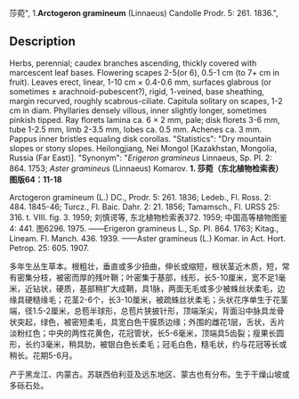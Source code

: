 莎菀",
1.**Arctogeron gramineum** (Linnaeus) Candolle Prodr. 5: 261. 1836.",

## Description
Herbs, perennial; caudex branches ascending, thickly covered with marcescent leaf bases. Flowering scapes 2-5(or 6), 0.5-1 cm (to 7+ cm in fruit). Leaves erect, linear, 1-10 cm × 0.4-0.6 mm, surfaces glabrous (or sometimes ± arachnoid-pubescent?), rigid, 1-veined, base sheathing, margin recurved, roughly scabrous-ciliate. Capitula solitary on scapes, 1-2 cm in diam. Phyllaries densely villous, inner slightly longer, sometimes pinkish tipped. Ray florets lamina ca. 6 × 2 mm, pale; disk florets 3-6 mm, tube 1-2.5 mm, limb 2-3.5 mm, lobes ca. 0.5 mm. Achenes ca. 3 mm. Pappus inner bristles equaling disk corollas.
  "Statistics": "Dry mountain slopes or stony slopes. Heilongjiang, Nei Mongol [Kazakhstan, Mongolia, Russia (Far East)].
  "Synonym": "*Erigeron gramineus* Linnaeus, Sp. Pl. 2: 864. 1753; *Aster gramineu*s (Linnaeus) Komarov.
**1. 莎菀（东北植物检索表）图版64：11-18**

Arctogeron gramineum (L.) DC., Prodr. 5: 261. 1836; Ledeb., Fl. Ross. 2: 484. 1845-46; Turcz., Fl. Baic. Dahr. 2: 21. 1856; Tamamsch., Fl. URSS 25: 316. t. VIII. fig. 3. 1959; 刘慎谔等, 东北植物检索表372. 1959; 中国高等植物图鉴4: 441. 图6296. 1975. ——Erigeron gramineus L., Sp. Pl. 864. 1763; Kitag., Lineam. Fl. Manch. 436. 1939. ——Aster gramineus (L.) Komar. in Act. Hort. Petrop. 25: 605. 1907.

多年生丛生草本。根粗壮，垂直或多少扭曲，伸长或缩短，根状茎近木质，短，常有密集分枝，被密而厚的残叶鞘；叶密集于基部，线形，长5-10厘米，宽不足1毫米，近钻状，硬质，基部稍扩大成鞘，具1脉，两面无毛或多少被蛛丝状柔毛，边缘具硬糙缘毛；花茎2-6个，长3-10厘米，被疏蛛丝状柔毛；头状花序单生于花茎端，径1.5-2厘米，总苞半球形，总苞片狭披针形，顶端渐尖，背面沿中脉具龙骨状突起，绿色，被密短柔毛，具宽白色干膜质边缘；外围的雌花1层，舌状，舌片淡粉红色；中央的两性花黄色，花冠管状，长5-6毫米，顶端具5齿裂；瘦果长圆形，长约3毫米，稍具肋，被银白色长柔毛；冠毛白色，糙毛状，约与花冠等长或稍长。花期5-6月。

产于黑龙江、内蒙古。苏联西伯利亚及远东地区、蒙古也有分布。生于干燥山坡或多砾石处。
